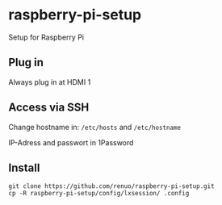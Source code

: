 # raspberry-pi-setup
Setup for Raspberry Pi

## Plug in 
Always plug in at HDMI 1

## Access via SSH

Change hostname in: `/etc/hosts` and `/etc/hostname`

IP-Adress and passwort in 1Password


## Install

```
git clone https://github.com/renuo/raspberry-pi-setup.git
cp -R raspberry-pi-setup/config/lxsession/ .config
```

